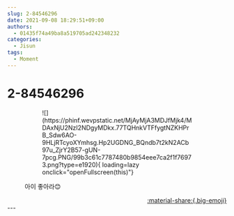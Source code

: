 ```yaml
---
slug: 2-84546296
date: 2021-09-08 18:29:51+09:00
authors:
  - 01435f74a49ba8a519705ad242348232
categories:
  - Jisun
tags:
  - Moment
---
```


# 2-84546296

<div class="post-container" markdown="1">
<div class="content-container md-sidebar__scrollwrap" markdown="1">


<figure markdown="1">
<figure markdown="1">
![](https://phinf.wevpstatic.net/MjAyMjA3MDJfMjk4/MDAxNjU2NzI2NDgyMDkx.77TQHnkVTFfygtNZKHPrB_Sdw6AO-9HLjRTcyoXYmhsg.Hp2UGDNG_BQndb7t2kN2ACb97u_ZjrY2B57-gUN-7pcg.PNG/99b3c61c7787480b9854eee7ca2f1f76973.png?type=e1920){ loading=lazy onclick="openFullscreen(this)"}
</figure>
<figcaption>아이 좋아라😊</figcaption>
</figure>


</div>
</div>

<div style="text-align: right;" markdown="1">
<a href="https://weverse.io/fromis9/moment/01435f74a49ba8a519705ad242348232/post/2-84546296" style="text-align: right;">:material-share:{.big-emoji}</a>
</div>
---
